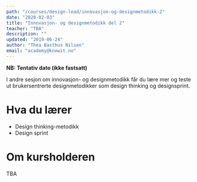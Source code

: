```yaml
---
path: "/courses/design-lead/innovasjon-og-designmetodikk-2"
date: "2020-02-03"
title: "Innovasjon- og designmetodikk del 2"
teacher: "TBA"
description: ""
updated: "2019-06-24"
author: "Thea Basthus Nilsen"
email: "academy@knowit.no"
---
```

**NB: Tentativ dato (ikke fastsatt)**

I andre sesjon om innovasjon- og designmetodikk får du lære mer og teste ut brukersentrerte designmetodikker som design thinking og designsprint.

# Hva du lærer

- Design thinking-metodikk
- Design sprint

# Om kursholderen

TBA
